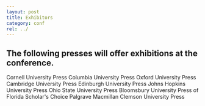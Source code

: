 ```yaml
---
layout: post
title: Exhibitors
category: conf
rel: ../
---
```


## The following presses will offer exhibitions at the conference.

Cornell University Press 
Columbia University Press 
Oxford University Press
Cambridge University Press
Edinburgh University Press 
Johns Hopkins University Press
Ohio State University Press
Bloomsbury
University Press of Florida
Scholar's Choice
Palgrave Macmillan
Clemson University Press